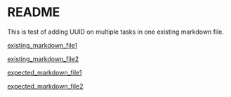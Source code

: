 # README

This is test of adding UUID on multiple tasks in one existing markdown file.

[existing_markdown_file1](tests/test_add_uuids_3_multiple_files/existing_markdown_file1.md)

[existing_markdown_file2](tests/test_add_uuids_3_multiple_files/existing_markdown_file2.md)

[expected_markdown_file1](tests/test_add_uuids_3_multiple_files/expected_markdown_file1.md)

[expected_markdown_file2](tests/test_add_uuids_3_multiple_files/expected_markdown_file2.md)